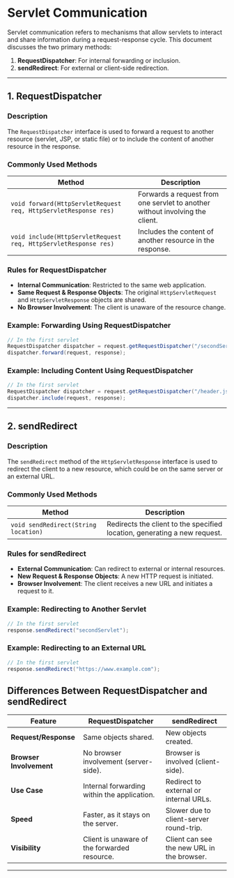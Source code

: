 
# Servlet Communication

Servlet communication refers to mechanisms that allow servlets to interact and share information during a request-response cycle. This document discusses the two primary methods:
1. **RequestDispatcher**: For internal forwarding or inclusion.
2. **sendRedirect**: For external or client-side redirection.

---

## **1. RequestDispatcher**

### **Description**
The `RequestDispatcher` interface is used to forward a request to another resource (servlet, JSP, or static file) or to include the content of another resource in the response.

### **Commonly Used Methods**

| Method | Description |
|--------|-------------|
| `void forward(HttpServletRequest req, HttpServletResponse res)` | Forwards a request from one servlet to another without involving the client. |
| `void include(HttpServletRequest req, HttpServletResponse res)` | Includes the content of another resource in the response. |

### **Rules for RequestDispatcher**
- **Internal Communication**: Restricted to the same web application.
- **Same Request & Response Objects**: The original `HttpServletRequest` and `HttpServletResponse` objects are shared.
- **No Browser Involvement**: The client is unaware of the resource change.

### **Example: Forwarding Using RequestDispatcher**

```java
// In the first servlet
RequestDispatcher dispatcher = request.getRequestDispatcher("/secondServlet");
dispatcher.forward(request, response);
```

### **Example: Including Content Using RequestDispatcher**

```java
// In the first servlet
RequestDispatcher dispatcher = request.getRequestDispatcher("/header.jsp");
dispatcher.include(request, response);
```

---

## **2. sendRedirect**

### **Description**
The `sendRedirect` method of the `HttpServletResponse` interface is used to redirect the client to a new resource, which could be on the same server or an external URL.

### **Commonly Used Methods**

| Method | Description |
|--------|-------------|
| `void sendRedirect(String location)` | Redirects the client to the specified location, generating a new request. |

### **Rules for sendRedirect**
- **External Communication**: Can redirect to external or internal resources.
- **New Request & Response Objects**: A new HTTP request is initiated.
- **Browser Involvement**: The client receives a new URL and initiates a request to it.

### **Example: Redirecting to Another Servlet**

```java
// In the first servlet
response.sendRedirect("secondServlet");
```

### **Example: Redirecting to an External URL**

```java
// In the first servlet
response.sendRedirect("https://www.example.com");
```

## **Differences Between RequestDispatcher and sendRedirect**

| Feature                   | RequestDispatcher                              | sendRedirect                             |
|---------------------------|-----------------------------------------------|------------------------------------------|
| **Request/Response**      | Same objects shared.                          | New objects created.                     |
| **Browser Involvement**   | No browser involvement (server-side).         | Browser is involved (client-side).       |
| **Use Case**              | Internal forwarding within the application.   | Redirect to external or internal URLs.   |
| **Speed**                 | Faster, as it stays on the server.            | Slower due to client-server round-trip.  |
| **Visibility**            | Client is unaware of the forwarded resource.  | Client can see the new URL in the browser. |

---